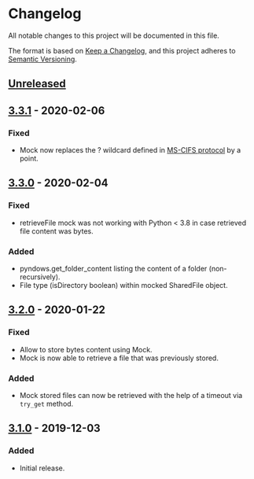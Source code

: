 # Changelog
All notable changes to this project will be documented in this file.

The format is based on [Keep a Changelog](https://keepachangelog.com/en/1.0.0/),
and this project adheres to [Semantic Versioning](https://semver.org/spec/v2.0.0.html).

## [Unreleased]

## [3.3.1] - 2020-02-06
### Fixed
- Mock now replaces the ? wildcard defined in [MS-CIFS protocol](https://docs.microsoft.com/en-us/openspecs/windows_protocols/ms-cifs/dc92d939-ec45-40c8-96e5-4c4091e4ab43) by a point.

## [3.3.0] - 2020-02-04
### Fixed
- retrieveFile mock was not working with Python < 3.8 in case retrieved file content was bytes.

### Added
- pyndows.get_folder_content listing the content of a folder (non-recursively).
- File type (isDirectory boolean) within mocked SharedFile object.

## [3.2.0] - 2020-01-22
### Fixed
- Allow to store bytes content using Mock.
- Mock is now able to retrieve a file that was previously stored.

### Added
- Mock stored files can now be retrieved with the help of a timeout via `try_get` method.

## [3.1.0] - 2019-12-03
### Added
- Initial release.

[Unreleased]: https://github.com/Colin-b/pyndows/compare/v3.3.1...HEAD
[3.3.1]: https://github.com/Colin-b/pyndows/compare/v3.3.0...v3.3.1
[3.3.0]: https://github.com/Colin-b/pyndows/compare/v3.2.0...v3.3.0
[3.2.0]: https://github.com/Colin-b/pyndows/compare/v3.1.0...v3.2.0
[3.1.0]: https://github.com/Colin-b/pyndows/releases/tag/v3.1.0
